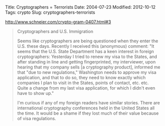 Title: Cryptographers = Terrorists
Date: 2004-07-23
Modified: 2012-10-12
Tags: crypto
Slug: cryptographers-terrorists

<a href="http://www.schneier.com/crypto-gram-0407.html#3" >http://www.schneier.com/crypto-gram-0407.html#3</a>

<blockquote>Cryptographers and U.S. Immigration

Seems like cryptographers are being questioned when they enter the U.S.
these days. Recently I received this (anonymous) comment: "It seems that
the U.S. State Department has a keen interest in foreign cryptographers:
Yesterday I tried to renew my visa to the States, and after standing in
line and getting fingerprinted, my interviewer, upon hearing that my
company sells [a cryptography product], informed me that "due to new
regulations," Washington needs to approve my visa application, and that to
do so, they need to know exactly which companies I plan to visit in the
States, points of contact, etc. etc. Quite a change from my last visa
application, for which I didn't even have to show up."

I'm curious if any of my foreign readers have similar stories. There are
international cryptography conferences held in the United States all the
time. It would be a shame if they lost much of their value because of visa
regulations.</blockquote>
